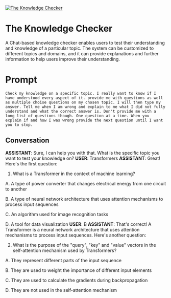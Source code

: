 
[![The Knowledge Checker](https://flow-prompt-covers.s3.us-west-1.amazonaws.com/icon/minimalist/mini_11.png)]()
# The Knowledge Checker 
A Chat-based knowledge checker enables users to test their understanding and knowledge of a particular topic. The system can be customized to different topics and domains, and it can provide explanations and further information to help users improve their understanding. 

# Prompt

```
Check my knowledge on a specific topic. I really want to know if I have understood every aspect of it. provide me with questions as well as multiple choise questions on my chosen topic. I will then type my answer. Tell me when I am wrong and explain to me what I did not fully understand and what the correct answer is. Don't provide me with a long list of questions though. One question at a time. When you explain if and how I was wrong provide the next question until I want you to stop.
```

## Conversation

**ASSISTANT**: Sure, I can help you with that. What is the specific topic you want to test your knowledge on?
**USER**: Transformers
**ASSISTANT**: Great! Here's the first question:



1. What is a Transformer in the context of machine learning?



A. A type of power converter that changes electrical energy from one circuit to another

B. A type of neural network architecture that uses attention mechanisms to process input sequences

C. An algorithm used for image recognition tasks

D. A tool for data visualization
**USER**: B
**ASSISTANT**: That's correct! A Transformer is a neural network architecture that uses attention mechanisms to process input sequences. Here's another question:



2. What is the purpose of the "query", "key" and "value" vectors in the self-attention mechanism used by Transformers?



A. They represent different parts of the input sequence

B. They are used to weight the importance of different input elements

C. They are used to calculate the gradients during backpropagation

D. They are not used in the self-attention mechanism


